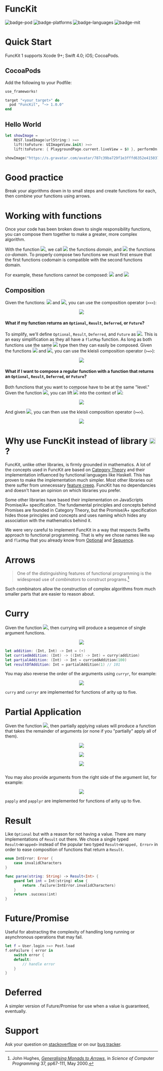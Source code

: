 # FuncKit

![badge-pod] ![badge-platforms] ![badge-languages] ![badge-mit] 

# Quick Start

FuncKit 1 supports Xcode 9+; Swift 4.0; iOS; CocoaPods.

## CocoaPods

Add the following to your Podfile:

```ruby
use_frameworks!

target "<your_target>" do
  pod "FuncKit", "~> 1.0.0"
end
```

## Hello World

```swift
let showImage = 
    REST.loadImage(urlString:) >=>
    lift(toFuture: UIImageView.init) >=>
    lift(toFuture: { PlaygroundPage.current.liveView = $0 }, performOn: .main)

showImage("https://s.gravatar.com/avatar/787c39ba729f1e3fffd6352e415037c6?s=80")

```



# Good practice

Break your algorithms down in to small steps and create functions for each, then combine your functions using arrows.


# Working with functions

Once your code has been broken down to single responsibility functions, you can compose them together to make a greater, more complex algorithm.

With the function <img src="http://latex.codecogs.com/svg.latex?f%20\colon%20A%20\to%20B">, we call <img src="http://latex.codecogs.com/svg.latex?A"> the functions *domain*, and <img src="http://latex.codecogs.com/svg.latex?B"> the functions *co-domain*.  To properly compose two functions we must first ensure that the first functions codomain is compatible with the second functions domain.  

For example, these functions cannot be composed: <img src="http://latex.codecogs.com/svg.latex?f%20\colon%20A%20\to%20B"> and <img src="http://latex.codecogs.com/svg.latex?g%20\colon%20C%20\to%20D">

## Composition

Given the functions: <img src="http://latex.codecogs.com/svg.latex?f%20\colon%20A%20\to%20B"> and <img src="http://latex.codecogs.com/svg.latex?g%20\colon%20B%20\to%20C">, you can use the composition operator (`>>>`): 

<p align=center><img src="http://latex.codecogs.com/svg.latex?f%20\,%20\textgreater\textgreater\textgreater%20\,%20g%20\colon%20A%20\to%20C"></p>


#### What if my function returns an `Optional`, `Result`, `Deferred`, or `Future`?

To simplify, we'll define `Optional`, `Result`, `Deferred`, and `Future` as <img src="http://latex.codecogs.com/svg.latex?M">.  This is an easy simplification as they all have a `flatMap` function.  As long as both functions use the same <img src="http://latex.codecogs.com/svg.latex?M"> type then they can easily be composed.  Given the functions <img src="http://latex.codecogs.com/svg.latex?f%20\colon%20A%20\to%20M%20B"> and <img src="http://latex.codecogs.com/svg.latex?g%20\colon%20B%20\to%20M%20C">, you can use the kleisli composition operator (`>=>`):

<p align=center><img src="http://latex.codecogs.com/svg.latex?f%20\,%20\text{\textgreater=\textgreater}%20\,%20g%20\colon%20A%20\to%20M%20C"></p>


#### What if I want to compose a regular function with a function that returns an `Optional`, `Result`, `Deferred`, or `Future`?

Both functions that you want to compose have to be at the same "level."  Given the function <img src="http://latex.codecogs.com/svg.latex?f%20\colon%20A%20\to%20B">, you can lift <img src="http://latex.codecogs.com/svg.latex?f"> into the context of <img src="http://latex.codecogs.com/svg.latex?M">:

<p align=center><img src="http://latex.codecogs.com/svg.latex?\text{lift}(f)%20\colon%20A%20\to%20M%20\,%20B"></p>

And given <img src="http://latex.codecogs.com/svg.latex?g%20\colon%20B%20\to%20M%20\,%20C">, you can then use the kleisli composition operator (`>=>`).

<p align=center><img src="http://latex.codecogs.com/svg.latex?\text{lift}(f)%20\,%20\text{\textgreater=\textgreater}%20\,%20g%20\colon%20A%20\to%20M%20\,%20C"></p>

# Why use FuncKit instead of library <img src="http://latex.codecogs.com/svg.latex?x" width="20pt">?

FuncKit, unlike other libraries, is firmly grounded in mathematics. A lot of the concepts used in FuncKit are based on [Category Theory] and their implementation influenced by functional languages like Haskell. This has proven to make the implementation much simpler. Most other libraries out there suffer from unnecessary [feature creep].  FuncKit has no dependancies and doesn't have an opinion on which libraries you prefer.

Some other libraries have based their implementation on JavaScripts Promise/A+ specification.  The fundamental principles and concepts behind Promises are founded in Category Theory, but the Promise/A+ specification hides those principles and concepts and uses naming which hides any association with the mathematics behind it.

We were very careful to implement FuncKit in a way that respects Swifts approach to functional programming.  That is why we chose names like `map` and `flatMap` that you already know from [Optional] and [Sequence].

# Arrows

> One of the distinguishing features of functional programming is the widespread use of *combinators* to construct programs.[^1]

Such combinators allow the construction of complex algorithms from much smaller parts that are easier to reason about.  

# Curry

Given the function <img src="http://latex.codecogs.com/svg.latex?f\colon%20(A,%20B)\to%20C">, then currying will produce a sequence of single argument functions.

<p align=center><img src="http://latex.codecogs.com/svg.latex?\text{curry}(f)\colon%20(A)\to%20((B)\to%20C)"></p>

```swift
let addition: (Int, Int) -> Int = (+)
let curriedAddition: (Int) -> ((Int) -> Int) = curry(addition)
let partialAddition: (Int) -> Int = curriedAddition(100)
let resultOfAddition: Int = partialAddition(1) // 101
```
You may also reverse the order of the arguments using `curryr`, for example: 

<p align=center><img src="http://latex.codecogs.com/svg.latex?\text{curryr}(f)\colon%20(B)\to%20((A)\to%20C)"></p>

`curry` and `curryr` are implemented for functions of arity up to five.


# Partial Application

Given the function <img src="http://latex.codecogs.com/svg.latex?f\colon%20(A,%20B,%20C)\to%20D">, then partially applying values will produce a function that takes the remainder of arguments (or none if you "partially" apply all of them). 

<p align=center><img src="http://latex.codecogs.com/svg.latex?\text{papply}(a,%20f)\colon%20(B,%20C)\to%20D"></p>

<p align=center><img src="http://latex.codecogs.com/svg.latex?\text{papply}(a,%20b,%20f)\colon%20(C)\to%20D"></p>

<p align=center><img src="http://latex.codecogs.com/svg.latex?\text{papply}(a,%20b,%20c,%20f)\colon%20()\to%20D"></p>

```swift

```

You may also provide arguments from the right side of the argument list, for example:

<p align=center><img src="http://latex.codecogs.com/svg.latex?\text{papplyr}(c,%20f)\colon%20(A,%20B)\to%20D"></p>

`papply` and `papplyr` are implemented for functions of arity up to five.

# Result

Like `Optional` but with a reason for not having a value.  There are many implementations of `Result` out there.  We chose a single typed `Result<Wrapped>` instead of the popular two typed `Result<Wrapped, Error>` in order to ease composition of functions that return a `Result`.

```swift
enum IntError: Error {
    case invalidCharacters
}

func parse(string: String) -> Result<Int> {
    guard let int = Int(string) else {
        return .failure(IntError.invalidCharacters)
    }
    return .success(int)
}
```

# Future/Promise

Useful for abstracting the complexity of handling long running or asynchronous operations that may fail.

```swift
let f = User.login >=> Post.load
f.onFailure { error in
    switch error {
    default:
        // handle error
    }
}
```

# Deferred

A simpler version of Future/Promise for use when a value is guaranteed, eventually.

# Support

Ask your question on [stackoverflow] or on our [bug tracker].

[^1]: John Hughes, [*Generalising Monads to Arrows*](https://www.sciencedirect.com/science/article/pii/S0167642399000234), in *Science of Computer Programming* 37, pp67-111, May 2000.

[badge-pod]: https://img.shields.io/cocoapods/v/FuncKit.svg?label=version
[badge-languages]: https://img.shields.io/badge/languages-Swift-orange.svg
[badge-platforms]: https://img.shields.io/badge/platforms-iOS-lightgrey.svg
[badge-mit]: https://img.shields.io/badge/license-MIT-blue.svg
[bug tracker]: https://github.com/Joony/FuncKit/issues/new
[stackoverflow]: https://stackoverflow.com/search?q=funckit

[Optional]: https://developer.apple.com/documentation/swift/optional/1540500-flatmap
[Sequence]: https://developer.apple.com/documentation/swift/sequence/2905332-flatmap

[Category Theory]: https://en.wikipedia.org/wiki/Category_theory
[feature creep]: https://en.wikipedia.org/wiki/Feature_creep